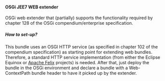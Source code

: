 #### OSGi JEE7 WEB extender
OSGi web extender that (partially) supports the functionality required by chapter 128 of the OSGi
compendium/enterprise specification. 

##### How to set-up?
This bundle uses an OSGI HTTP service (as specified in chapter 102 of the compendium specification) as 
starting point for extending web bundles. Therefore, a standard HTTP service implementation (from either the Eclipse Equinox or [Apache Felix][1] projects) is needed. After that, just deploy the bundle in the OSGi environment and declare a bundle with a Web-ContextPath bundle header to have it picked up by the extender.

[1]: http://felix.apache.org/documentation/subprojects/apache-felix-http-service.html
